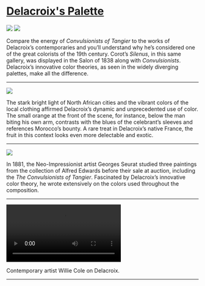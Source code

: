 # [Delacroix's Palette](http://artsmia.github.io/griot/#/stories/1152)

![](http://cdn.dx.artsmia.org/thumbs/tn_mia_1006298.jpg)
![](http://cdn.dx.artsmia.org/thumbs/tn_mia_5001143.jpg)

Compare the energy of *Convulsionists of Tangier* to the works of Delacroix’s contemporaries and you’ll understand why he’s considered one of the great colorists of the 19th century. Corot’s *Silenus*, in this same gallery, was displayed in the Salon of 1838 along with *Convulsionists*. Delacroix’s innovative color theories, as seen in the widely diverging palettes, make all the difference.

---

![](http://cdn.dx.artsmia.org/thumbs/tn_mia_5001146.jpg)

The stark bright light of North African cities and the vibrant colors of the local clothing affirmed Delacroix’s dynamic and unprecedented use of color. The small orange at the front of the scene, for instance, below the man biting his own arm, contrasts with the blues of the celebrant’s sleeves and references Morocco’s bounty. A rare treat in Delacroix’s native France, the fruit in this context looks even more delectable and exotic.

---

![](http://cdn.dx.artsmia.org/thumbs/tn_mia_5001169.jpg)

In 1881, the Neo-Impressionist artist Georges Seurat studied three paintings from the collection of Alfred Edwards before their sale at auction, including the *The Convulsionists of Tangier*. Fascinated by Delacroix’s innovative color theory, he wrote extensively on the colors used throughout the composition.

---

<video src='null'></video>

Contemporary artist Willie Cole on Delacroix.

---
